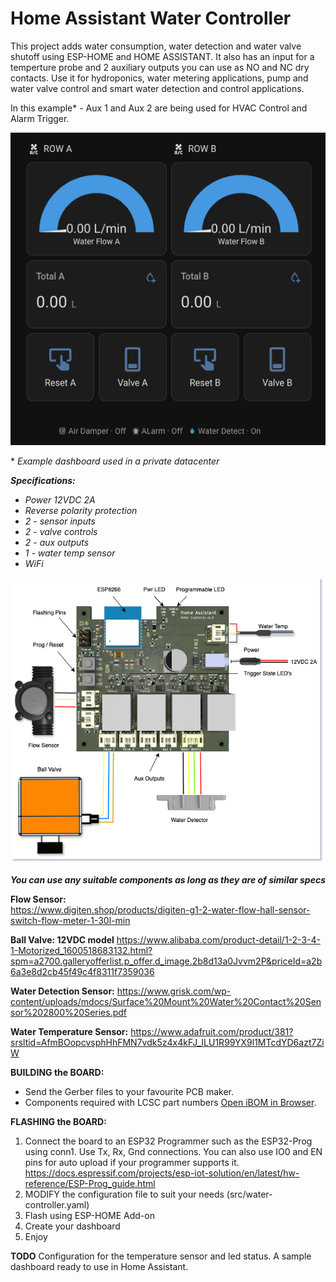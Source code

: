 
# Home Assistant Water Controller

This project adds water consumption, water detection and water valve shutoff using ESP-HOME and HOME ASSISTANT. It also has an input for a temperture probe and 2 auxiliary outputs you can use as NO and NC dry contacts.  Use it for hydroponics, water metering applications, pump and water valve control and smart water detection and control applications.

In this example* - Aux 1 and Aux 2 are being used for HVAC Control and Alarm Trigger.

![HA Dashboard](images/screenshot_ha_dashboard.png)

\* *Example dashboard used in a private datacenter*

***Specifications:***

- *Power 12VDC 2A*
- *Reverse polarity protection*
- *2 - sensor inputs*
- *2 - valve controls*
- *2 - aux outputs*
- *1 - water temp sensor*
- *WiFi*

![Board Connection](images/Board_Connection.png)

***You can use any suitable components as long as they are of similar specs***

**Flow Sensor:**  
<https://www.digiten.shop/products/digiten-g1-2-water-flow-hall-sensor-switch-flow-meter-1-30l-min>

**Ball Valve:  12VDC model**
<https://www.alibaba.com/product-detail/1-2-3-4-1-Motorized_1600518683132.html?spm=a2700.galleryofferlist.p_offer.d_image.2b8d13a0Jvvm2P&priceId=a2b6a3e8d2cb45f49c4f8311f7359036>

**Water Detection Sensor:** 
<https://www.grisk.com/wp-content/uploads/mdocs/Surface%20Mount%20Water%20Contact%20Sensor%202800%20Series.pdf>

**Water Temperature Sensor:**
<https://www.adafruit.com/product/381?srsltid=AfmBOopcvsphHhFMN7vdk5z4x4kFJ_ILU1R99YX9l1MTcdYD6azt7ZiW>

**BUILDING the BOARD:**

- Send the Gerber files to your favourite PCB maker.  
- Components required with LCSC part numbers [Open iBOM in Browser](https://marcellogentile.github.io/Home-Assistant-Water-Controller/ibom.html).

**FLASHING the BOARD:**

1. Connect the board to an ESP32 Programmer such as the ESP32-Prog using conn1.  Use Tx, Rx, Gnd connections.   You can also use IO0 and EN pins for auto upload if your programmer supports it. <https://docs.espressif.com/projects/esp-iot-solution/en/latest/hw-reference/ESP-Prog_guide.html>
2. MODIFY the configuration file to suit your needs (src/water-controller.yaml)
3. Flash using ESP-HOME Add-on
4. Create your dashboard
5. Enjoy

**TODO**
Configuration for the temperature sensor and led status.  A sample dashboard ready to use in Home Assistant.
